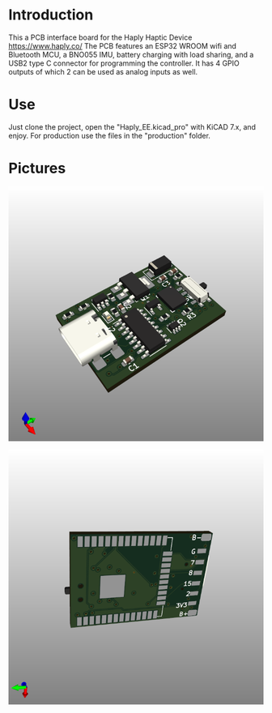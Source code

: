 # Introduction
This a PCB interface board for the Haply Haptic Device https://www.haply.co/ 
The PCB features an ESP32 WROOM wifi and Bluetooth MCU, a BNO055 IMU, battery charging with load sharing, and a USB2 type C connector for programming the controller.
It has 4 GPIO outputs of which 2 can be used as analog inputs as well.
# Use
Just clone the project, open the "Haply_EE.kicad_pro" with KiCAD 7.x, and enjoy. 
For production use the files in the "production" folder. 

# Pictures 

![](https://github.com/coreos-xx/HaplyInterface/blob/master/Haply_EE.png)

![](https://github.com/coreos-xx/HaplyInterface/blob/master/Haply_EEb.png)
